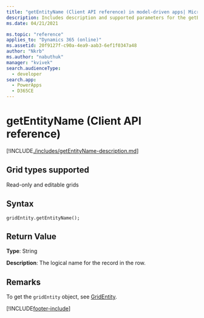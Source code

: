 ```yaml
---
title: "getEntityName (Client API reference) in model-driven apps| MicrosoftDocs"
description: Includes description and supported parameters for the getEntityName method.
ms.date: 04/21/2021

ms.topic: "reference"
applies_to: "Dynamics 365 (online)"
ms.assetid: 20f9127f-c90a-4ea9-aab3-6ef1f0347a48
author: "Nkrb"
ms.author: "nabuthuk"
manager: "kvivek"
search.audienceType: 
  - developer
search.app: 
  - PowerApps
  - D365CE
---
```

# getEntityName (Client API reference)



[!INCLUDE[./includes/getEntityName-description.md](./includes/getEntityName-description.md)]

## Grid types supported

Read-only and editable grids

## Syntax

`gridEntity.getEntityName();`

## Return Value

**Type**: String

**Description**: The logical name for the record in the row.

## Remarks

To get the `gridEntity` object, see [GridEntity](../gridentity.md). 



[!INCLUDE[footer-include](../../../../../../includes/footer-banner.md)]